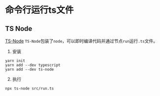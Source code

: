 <!--
 * @Author: tangdaoyong
 * @Date: 2020-12-22 15:54:21
 * @LastEditors: tangdaoyong
 * @LastEditTime: 2020-12-22 16:08:59
 * @Description: 命令行运行ts文件
-->
# 命令行运行ts文件

## TS Node

[TS-Node](https://github.com/TypeStrong/ts-node)
`TS-Node`包装了`node`，可以即时编译代码并通过节点`run`运行`.ts`文件。

1. 安装
```
yarn init
yarn add --dev typescript
yarn add --dev ts-node
```
2. 执行
```
npx ts-node src/run.ts
```
